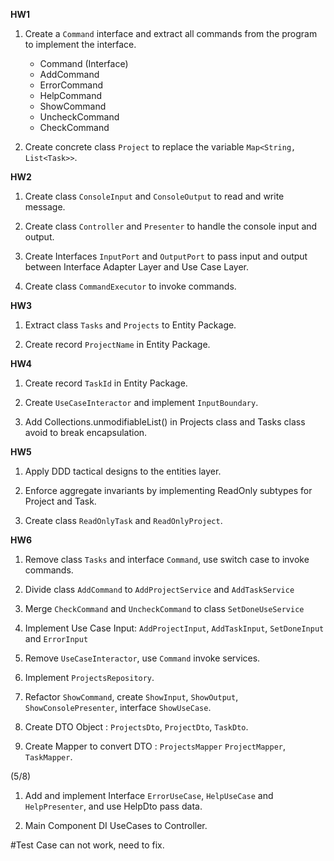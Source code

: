 **HW1**
1. Create a `Command` interface and extract all commands from the program to implement the interface.
   - Command (Interface)
   - AddCommand
   - ErrorCommand
   - HelpCommand
   - ShowCommand
   - UncheckCommand
   - CheckCommand

2. Create concrete class `Project` to replace the variable `Map<String, List<Task>>`.

**HW2**
1. Create class `ConsoleInput` and `ConsoleOutput` to read and write message.

2. Create class `Controller` and `Presenter` to handle the console input and output.

3. Create Interfaces `InputPort` and `OutputPort` to pass input and output between Interface Adapter Layer and Use Case Layer.

4. Create class `CommandExecutor` to invoke commands.

**HW3**
1. Extract class `Tasks` and `Projects` to Entity Package.

2. Create record `ProjectName` in Entity Package.

**HW4**
1. Create record `TaskId` in Entity Package.

2. Create `UseCaseInteractor` and implement `InputBoundary`.

3. Add Collections.unmodifiableList() in Projects class and Tasks class avoid to break encapsulation.

**HW5**
1. Apply DDD tactical designs to the entities layer.

2. Enforce aggregate invariants by implementing ReadOnly subtypes for Project and Task.

3. Create class `ReadOnlyTask` and `ReadOnlyProject`.

**HW6**
1. Remove class `Tasks` and interface `Command`, use switch case to invoke commands.

2. Divide class `AddCommand` to `AddProjectService` and `AddTaskService`

3. Merge `CheckCommand` and `UncheckCommand` to class `SetDoneUseService`

4. Implement Use Case Input: `AddProjectInput`, `AddTaskInput`, `SetDoneInput` and `ErrorInput`

5. Remove `UseCaseInteractor`, use `Command` invoke services.

6. Implement `ProjectsRepository`.

7. Refactor `ShowCommand`, create `ShowInput`, `ShowOutput`, `ShowConsolePresenter`, interface `ShowUseCase`.

8. Create DTO Object : `ProjectsDto`, `ProjectDto`, `TaskDto`.

9. Create Mapper to convert DTO : `ProjectsMapper` `ProjectMapper`, `TaskMapper`.

(5/8)
1. Add and implement Interface `ErrorUseCase`, `HelpUseCase` and `HelpPresenter`, and use HelpDto pass data.

2. Main Component DI UseCases to Controller.

#Test Case can not work, need to fix.
